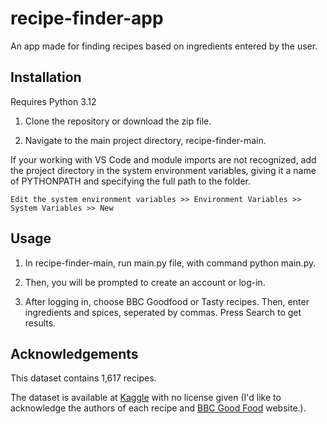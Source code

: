 # recipe-finder-app
An app made for finding recipes based on ingredients entered by the user.



## Installation
Requires Python 3.12

1. Clone the repository or download the zip file.

2. Navigate to the main project directory, recipe-finder-main.

If your working with VS Code and module imports are not recognized, add the project directory 
in the system environment variables, giving it a name of PYTHONPATH and specifying the full path to the folder.
```
Edit the system environment variables >> Environment Variables >> System Variables >> New
```
## Usage

1. In recipe-finder-main, run main.py file, with command python main.py.

2. Then, you will be prompted to create an account or log-in.

3. After logging in, choose BBC Goodfood or Tasty recipes. Then, enter ingredients and spices, seperated by commas. Press Search to get results.


## Acknowledgements
This dataset contains 1,617 recipes.

The dataset is available at [Kaggle](https://www.kaggle.com/gjbroughton/christmas-recipes) with no license given (I'd like to acknowledge the authors of each recipe and [BBC Good Food](https://www.bbcgoodfood.com/) website.).

